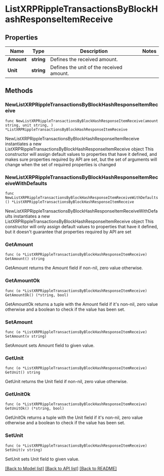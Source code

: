 # ListXRPRippleTransactionsByBlockHashResponseItemReceive

## Properties

Name | Type | Description | Notes
------------ | ------------- | ------------- | -------------
**Amount** | **string** | Defines the received amount. | 
**Unit** | **string** | Defines the unit of the received amount. | 

## Methods

### NewListXRPRippleTransactionsByBlockHashResponseItemReceive

`func NewListXRPRippleTransactionsByBlockHashResponseItemReceive(amount string, unit string, ) *ListXRPRippleTransactionsByBlockHashResponseItemReceive`

NewListXRPRippleTransactionsByBlockHashResponseItemReceive instantiates a new ListXRPRippleTransactionsByBlockHashResponseItemReceive object
This constructor will assign default values to properties that have it defined,
and makes sure properties required by API are set, but the set of arguments
will change when the set of required properties is changed

### NewListXRPRippleTransactionsByBlockHashResponseItemReceiveWithDefaults

`func NewListXRPRippleTransactionsByBlockHashResponseItemReceiveWithDefaults() *ListXRPRippleTransactionsByBlockHashResponseItemReceive`

NewListXRPRippleTransactionsByBlockHashResponseItemReceiveWithDefaults instantiates a new ListXRPRippleTransactionsByBlockHashResponseItemReceive object
This constructor will only assign default values to properties that have it defined,
but it doesn't guarantee that properties required by API are set

### GetAmount

`func (o *ListXRPRippleTransactionsByBlockHashResponseItemReceive) GetAmount() string`

GetAmount returns the Amount field if non-nil, zero value otherwise.

### GetAmountOk

`func (o *ListXRPRippleTransactionsByBlockHashResponseItemReceive) GetAmountOk() (*string, bool)`

GetAmountOk returns a tuple with the Amount field if it's non-nil, zero value otherwise
and a boolean to check if the value has been set.

### SetAmount

`func (o *ListXRPRippleTransactionsByBlockHashResponseItemReceive) SetAmount(v string)`

SetAmount sets Amount field to given value.


### GetUnit

`func (o *ListXRPRippleTransactionsByBlockHashResponseItemReceive) GetUnit() string`

GetUnit returns the Unit field if non-nil, zero value otherwise.

### GetUnitOk

`func (o *ListXRPRippleTransactionsByBlockHashResponseItemReceive) GetUnitOk() (*string, bool)`

GetUnitOk returns a tuple with the Unit field if it's non-nil, zero value otherwise
and a boolean to check if the value has been set.

### SetUnit

`func (o *ListXRPRippleTransactionsByBlockHashResponseItemReceive) SetUnit(v string)`

SetUnit sets Unit field to given value.



[[Back to Model list]](../README.md#documentation-for-models) [[Back to API list]](../README.md#documentation-for-api-endpoints) [[Back to README]](../README.md)


